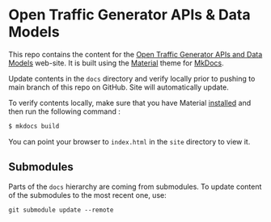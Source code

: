# Open Traffic Generator APIs & Data Models

This repo contains the content for the [Open Traffic Generator APIs and Data Models](https://open-traffic-generator.github.io/) web-site.  It is built using the [Material](https://squidfunk.github.io/mkdocs-material/getting-started/) theme for [MkDocs](https://www.mkdocs.org/).

Update contents in the `docs` directory and verify locally prior to pushing to main branch of this repo on GitHub.  Site will automatically update.

To verify contents locally, make sure that you have Material [installed](https://squidfunk.github.io/mkdocs-material/getting-started/) and then run the following command :

```sh
$ mkdocs build
```

You can point your browser to `index.html` in the `site` directory to view it.

## Submodules

Parts of the `docs` hierarchy are coming from submodules. To update content of the submodules to the most recent one, use:

```Shell
git submodule update --remote
```